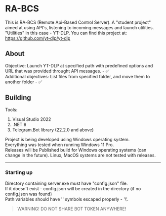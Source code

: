 # RA-BCS

This is RA-BCS (Remote Api-Based Control Server). A "student project" aimed at using API's, listening to incoming messages and launch utilities.    
"Utilities" in this case - YT-DLP. You can find this project at: https://github.com/yt-dlp/yt-dlp    

## About

Objective: Launch YT-DLP at specified path with predefined options and URL that was provided throught API messages. - :white_check_mark:    
Additional objectives: List files from specified folder, and move them to another folder - :white_check_mark:    

## Building

Tools:
1. Visual Studio 2022
2. .NET 9
3. Telegram.Bot library (22.2.0 and above)

Project is being developed using Windows operating system.    
Everything was tested when running Windows 11 Pro.    
Releases will be Published build for Windows operating systems (can change in the future). Linux, MacOS systems are not tested with releases.    

____

### Starting up

Directory containing server.exe must have "config.json" file.    
If it doesn't exist - config.json will be created in the directory (if no config.json was found)    
Path variables should have '\' symbols escaped properly - '\\'.    

> WARNING! DO NOT SHARE BOT TOKEN ANYWHERE!